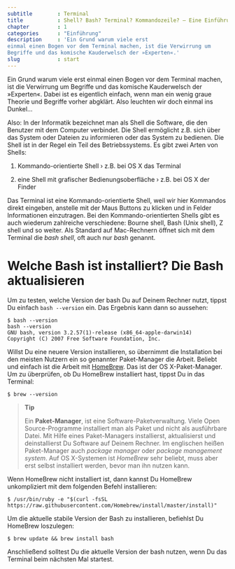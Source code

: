 ```yaml
---
subtitle        : Terminal
title           : Shell? Bash? Terminal? Kommandozeile? – Eine Einführung
chapter         : 1
categories      : "Einführung"
description     : 'Ein Grund warum viele erst
einmal einen Bogen vor dem Terminal machen, ist die Verwirrung um
Begriffe und das komische Kauderwelsch der »Experten«.'
slug            : start
---
```

Ein Grund warum viele erst einmal einen Bogen vor dem Terminal machen,
ist die Verwirrung um Begriffe und das komische Kauderwelsch der
»Experten«. Dabei ist es eigentlich einfach, wenn man ein wenig graue
Theorie und Begriffe vorher abgklärt. Also leuchten wir doch einmal ins
Dunkel…
<!--more-->

Also: In der Informatik bezeichnet man als Shell die Software, die den
Benutzer mit dem Computer verbindet. Die Shell ermöglicht z.B. sich über
das System oder Dateien zu informieren oder das System zu bedienen. Die
Shell ist in der Regel ein Teil des Betriebssystems. Es gibt zwei Arten
von Shells:

1.  Kommando-orientierte Shell › z.B. bei OS X das Terminal

2.  eine Shell mit grafischer Bedienungsoberfläche › z.B. bei OS X der
    Finder

Das Terminal ist eine Kommando-orientierte Shell, weil wir hier
Kommandos direkt eingeben, anstelle mit der Maus Buttons zu klicken und
in Felder Informationen einzutragen. Bei den Kommando-orientierten
Shells gibt es auch wiederum zahlreiche verschiedene: Bourne shell, Bash
(Unix shell), Z shell und so weiter. Als Standard auf Mac-Rechnern
öffnet sich mit dem Terminal die *bash shell*, oft auch nur *bash*
genannt.

# Welche Bash ist installiert? Die Bash aktualisieren

Um zu testen, welche Version der bash Du auf Deinem Rechner nutzt,
tippst Du einfach `bash --version` ein. Das Ergebnis kann dann so
aussehen:

    $ bash --version
    bash --version
    GNU bash, version 3.2.57(1)-release (x86_64-apple-darwin14)
    Copyright (C) 2007 Free Software Foundation, Inc.

Willst Du eine neuere Version installieren, so übernimmt die
Installation bei den meisten Nutzern ein so genannter Paket-Manager die
Arbeit. Beliebt und einfach ist die Arbeit mit
[HomeBrew](http://brew.sh/index_de.html). Das ist der OS
X-Paket-Manager. Um zu überprüfen, ob Du HomeBrew installiert hast,
tippst Du in das Terminal:

    $ brew --version

> **Tip**
> 
> Ein **Paket-Manager**, ist eine Software-Paketverwaltung. Viele Open
> Source-Programme installiert man als Paket und nicht als ausführbare
> Datei. Mit Hilfe eines Paket-Managers installierst, aktualisierst und
> deinstallierst Du Software auf Deinem Rechner. Im englischen heißen
> Paket-Manager auch *package manager* oder *package management system*.
> Auf OS X-Systemen ist *HomeBrew* sehr beliebt, muss aber erst selbst
> installiert werden, bevor man ihn nutzen kann.

Wenn HomeBrew nicht installiert ist, dann kannst Du HomeBrew
unkompliziert mit dem folgenden Befehl
    installieren:

    $ /usr/bin/ruby -e "$(curl -fsSL https://raw.githubusercontent.com/Homebrew/install/master/install)"

Um die aktuelle stabile Version der Bash zu installieren, befiehlst Du
HomeBrew loszulegen:

    $ brew update && brew install bash

Anschließend solltest Du die aktuelle Version der bash nutzen, wenn Du
das Terminal beim nächsten Mal startest.
